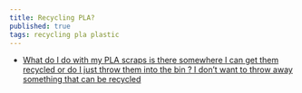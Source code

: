 ```yaml
---
title: Recycling PLA?
published: true
tags: recycling pla plastic
---
```

- [What do I do with my PLA scraps is there somewhere I can get them recycled or do I just throw them into the bin ? I don’t want to throw away something that can be recycled ](https://www.reddit.com/r/3Dprinting/comments/qxjgav/what_do_i_do_with_my_pla_scraps_is_there/)
